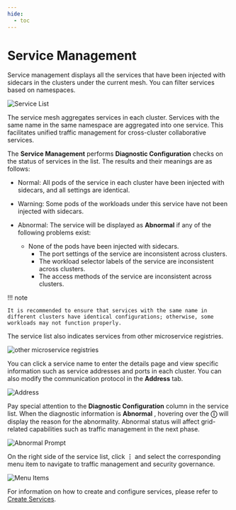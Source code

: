```yaml
---
hide:
  - toc
---
```


# Service Management

Service management displays all the services that have been injected with sidecars in the clusters under the current mesh. You can filter services based on namespaces.

![Service List](https://docs.daocloud.io/daocloud-docs-images/docs/en/docs/mspider/images/servicelist01.png)

The service mesh aggregates services in each cluster. Services with the same name in the same namespace are aggregated into one service. This facilitates unified traffic management for cross-cluster collaborative services.

The __Service Management__ performs __Diagnostic Configuration__ checks on the status of services in the list. The results and their meanings are as follows:

- Normal: All pods of the service in each cluster have been injected with sidecars, and all settings are identical.
- Warning: Some pods of the workloads under this service have not been injected with sidecars.
- Abnormal: The service will be displayed as __Abnormal__ if any of the following problems exist:

    - None of the pods have been injected with sidecars.
	  - The port settings of the service are inconsistent across clusters.
	  - The workload selector labels of the service are inconsistent across clusters.
	  - The access methods of the service are inconsistent across clusters.

!!! note

    It is recommended to ensure that services with the same name in different clusters have identical configurations; otherwise, some workloads may not function properly.

The service list also indicates services from other microservice registries.

![other microservice registries](https://docs.daocloud.io/daocloud-docs-images/docs/en/docs/mspider/images/servicelist02.png)

You can click a service name to enter the details page and view specific information such as service addresses and ports in each cluster. You can also modify the communication protocol in the __Address__ tab.

![Address](https://docs.daocloud.io/daocloud-docs-images/docs/en/docs/mspider/images/servicelist03.png)

Pay special attention to the __Diagnostic Configuration__ column in the service list. When the diagnostic information is __Abnormal__ , hovering over the __ⓘ__ will display the reason for the abnormality. Abnormal status will affect grid-related capabilities such as traffic management in the next phase.

![Abnormal Prompt](https://docs.daocloud.io/daocloud-docs-images/docs/en/docs/mspider/images/servicelist04.png)

On the right side of the service list, click __⋮__ and select the corresponding menu item to navigate to traffic management and security governance.

![Menu Items](https://docs.daocloud.io/daocloud-docs-images/docs/en/docs/mspider/images/servicelist05.png)

For information on how to create and configure services, please refer to [Create Services](../../../kpanda/user-guide/network/create-services.md).
